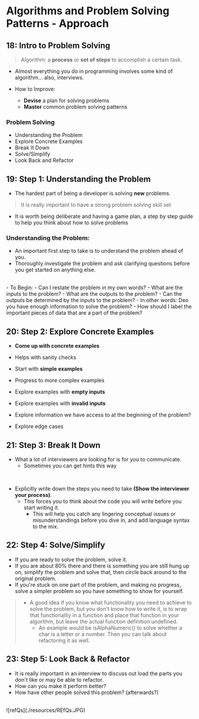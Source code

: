 # Algorithms and Problem Solving Patterns - Approach

## 18: Intro to Problem Solving

> Algorithm: a **process** or **set of steps** to accomplish a certain task.

- Almost everything you do in programming involves some kind of algorithm... also, interviews.

- How to Improve:
  - **Devise** a plan for solving problems
  - **Master** common problem solving patterns

### Problem Solving
  - Understanding the Problem 
  - Explore Concrete Examples
  - Break It Down
  - Solve/Simplify
  - Look Back and Refactor

## 19: **Step 1:** Understanding the Problem

  - The hardest part of being a developer is solving **new** problems.

  > It is really important to have a strong problem solving skill set

  - It is worth being deliberate and having a game plan, a step by step guide to help you think about how to solve problems

### Understanding the Problem:

  - An important first step to take is to understand the problem ahead of you.
  - Thoroughly investigate the problem and ask clarifying questions before you get started on anything else.
<br>
  - To Begin:
    - Can I restate the problem in my own words?
    - What are the inputs to the problem?
    - What are the outputs to the problem?
    - Can the outputs be determined by the inputs to the problem?
      - In other words: Deo you have enough information to solve the problem?
    - How should I label the important pieces of data that are a part of the problem?

## 20: **Step 2:** Explore Concrete Examples

  - **Come up with concrete examples**

  - Helps with sanity checks
  - Start with **simple examples**
  - Progress to more complex examples
  - Explore examples with **empty inputs**
  - Explore examples with **invalid inputs**
  - Explore information we have access to at the beginning of the problem?
  - Explore edge cases

## 21: **Step 3:** Break It Down

  - What a lot of interviewers are looking for is for you to communicate.
    - Sometimes you can get hints this way
<br>

  - Explicitly write down the steps you need to take **(Show the interviewer your process)**.
    - This forces you to think about the code you will write before you start writing it.
      - This will help you catch any lingering conceptual issues or misunderstandings before you dive in, and add language syntax to the mix. 

## 22: **Step 4:** Solve/Simplify

  - If you are ready to solve the problem, solve it.
  - If you are about 80% there and there is something you are still hung up on, simplify the problem and solve that, then circle back around to the original problem.
  - If you're stuck on one part of the problem, and making no progress, solve a simpler problem so you have something to show for yourself.

  > - A good idea if you know what functionality you need to achieve to solve the problem, but you don't know how to write it, is to wrap that functionality in a function and place that function in your algorithm, but leave the actual function definition undefined.
  >   - An example would be isAlphaNumeric() to solve whether a char is a letter or a number. Then you can talk about refactoring it as well.

## 23: **Step 5:** Look Back & Refactor

  - It is really important in an interview to discuss out load the parts you don't like or may be able to refactor.
  - How can you make it perform better?
  - How have other people solved this problem? (afterwards?)
<br>
![refQs](./resources/REfQs.JPG)

